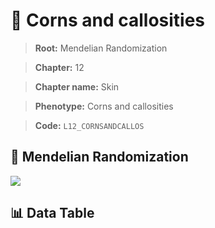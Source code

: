 # 🧪 Corns and callosities

> **Root:** Mendelian Randomization

> **Chapter:** 12  

> **Chapter name:** Skin

> **Phenotype:** Corns and callosities  

> **Code:** `L12_CORNSANDCALLOS`

## 🧬 Mendelian Randomization  

<img src="/MR/Figures/Forward/L12_CORNSANDCALLOS.png"/>

## 📊 Data Table

<CsvTableMRF src="/public/MR/Data/Forward/L12_CORNSANDCALLOS.csv"/>
